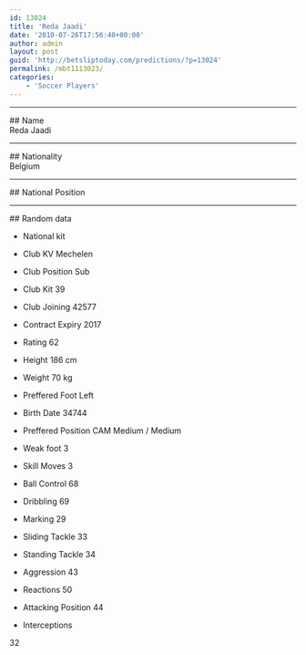 ```yaml
---
id: 13024
title: 'Reda Jaadi'
date: '2010-07-26T17:56:40+00:00'
author: admin
layout: post
guid: 'http://betsliptoday.com/predictions/?p=13024'
permalink: /mbt1113023/
categories:
    - 'Soccer Players'
---
```


- - - - - -

\## Name  
 Reda Jaadi

- - - - - -

\## Nationality  
 Belgium

- - - - - -

\## National Position

- - - - - -

\## Random data

- National kit
- Club
 KV Mechelen

- Club Position
 Sub

- Club Kit
 39

- Club Joining
 42577

- Contract Expiry
 2017

- Rating
 62

- Height
 186 cm

- Weight
 70 kg

- Preffered Foot
 Left

- Birth Date
 34744

- Preffered Position
 CAM Medium / Medium

- Weak foot
 3

- Skill Moves
 3

- Ball Control
 68

- Dribbling
 69

- Marking
 29

- Sliding Tackle
 33

- Standing Tackle
 34

- Aggression
 43

- Reactions
 50

- Attacking Position
 44

- Interceptions

 32